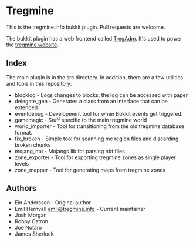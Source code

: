 Tregmine
========

This is the tregmine.info bukkit plugin. Pull requests are welcome.

The bukkit plugin has a web frontend called [TregAdm](https://github.com/EmilHernvall/TregAdm). It's
used to power the [tregmine website](http://tregmine.info/).

Index
-----

The main plugin is in the src directory. In addition, there are a few utilities
and tools in this repository:

 * blocklog - Logs changes to blocks, the log can be accessed with paper
 * delegate_gen - Generates a class from an interface that can be extended.
 * eventdebug - Development tool for when Bukkit events get triggered.
 * gamemagic - Stuff specific to the main tregmine world
 * world_importer - Tool for transitioning from the old tregmine database
 format.
 * fix_broken - Simple tool for scanning mc region files and discarding broken chunks
 * mojang_nbt - Mojangs lib for parsing nbt files
 * zone_exporter - Tool for exporting tregmine zones as single player levels
 * zone_mapper - Tool for generating maps from tregmine zones

Authors
-------

 * Ein Andersson - Original author
 * Emil Hernvall <emil@tregmine.info> - Current maintainer
 * Josh Morgan
 * Robby Catron
 * Joe Notaro
 * James Sherlock
